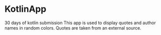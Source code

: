 # KotlinApp
30 days of kotlin submission
This app is used to display quotes and author names in random colors. Quotes are taken from an external source.
